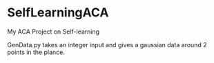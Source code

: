 # SelfLearningACA
My ACA Project on Self-learning

GenData.py takes an integer input and gives a gaussian data around 2 points in the plance.
